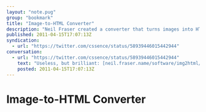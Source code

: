 ```yaml
---
layout: "note.pug"
group: "bookmark"
title: "Image-to-HTML Converter"
description: "Neil Fraser created a converter that turns images into HTML tables."
published: 2011-04-15T17:07:13Z
syndication:
  - url: "https://twitter.com/cssence/status/58939446015442944"
conversation:
  - url: "https://twitter.com/cssence/status/58939446015442944"
    text: "Useless, but brilliant: [neil.fraser.name/software/img2html/](https://neil.fraser.name/software/img2html/)"
    posted: 2011-04-15T17:07:13Z
---
```


# Image-to-HTML Converter
